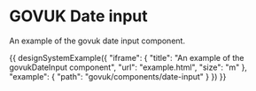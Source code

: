 ---
---
# GOVUK Date input

An example of the govuk date input component.

{{ designSystemExample({
"iframe": {
    "title": "An example of the govukDateInput component",
    "url": "example.html",
    "size": "m"
},
"example": {
    "path": "govuk/components/date-input"
}
}) }}
